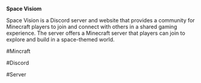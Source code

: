 __**Space Visiom**__

Space Vision is a Discord server and website that provides a community for Minecraft players to join and connect with others in a shared gaming experience. The server offers a Minecraft server that players can join to explore and build in a space-themed world.

#Mincraft

#Discord

#Server
